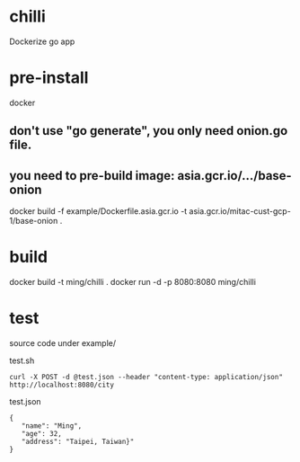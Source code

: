 # chilli
Dockerize go app

# pre-install
docker
## don't use "go generate", you only need onion.go file.
## you need to pre-build image: asia.gcr.io/.../base-onion 
docker build -f example/Dockerfile.asia.gcr.io -t asia.gcr.io/mitac-cust-gcp-1/base-onion .

# build
docker build -t ming/chilli .
docker run -d -p 8080:8080 ming/chilli

# test
source code under example/

test.sh
```
curl -X POST -d @test.json --header "content-type: application/json" http://localhost:8080/city
```

test.json
```
{
   "name": "Ming", 
   "age": 32,
   "address": "Taipei, Taiwan}"
}

```
